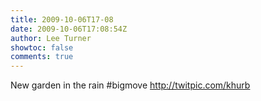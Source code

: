 ```yaml
---
title: 2009-10-06T17-08
date: 2009-10-06T17:08:54Z
author: Lee Turner
showtoc: false
comments: true
---
```


New garden in the rain #bigmove http://twitpic.com/khurb

